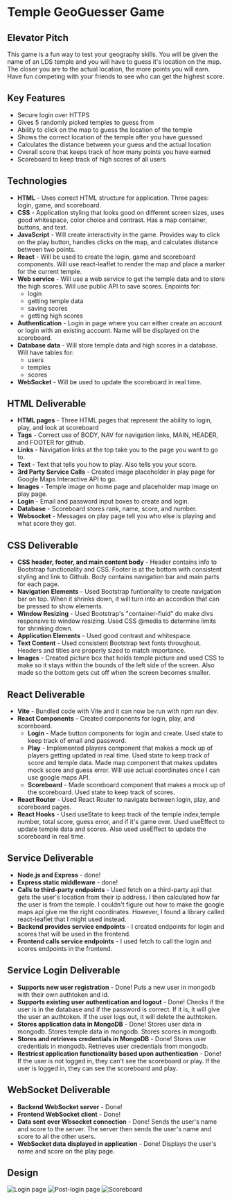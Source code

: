 # Temple GeoGuesser Game 
## Elevator Pitch ##
This game is a fun way to test your geography skills. You will be given the name of an LDS temple and you will have to guess it's location on the map. The closer you are to the actual location, the more points you will earn. Have fun competing with your friends to see who can get the highest score.

## Key Features ##
- Secure login over HTTPS
- Gives 5 randomly picked temples to guess from
- Ability to click on the map to guess the location of the temple
- Shows the correct location of the temple after you have guessed
- Calculates the distance between your guess and the actual location
- Overall score that keeps track of how many points you have earned
- Scoreboard to keep track of high scores of all users

## Technologies ##
- **HTML**	- Uses correct HTML structure for application. Three pages: login, game, and scoreboard.
- **CSS**	- Application styling that looks good on different screen sizes, uses good whitespace, color choice and contrast. Has a map container, buttons, and text.
- **JavaScript** - Will create interactivity in the game. Provides way to click on the play button, handles clicks on the map, and calculates distance between two points.  
- **React** - Will be used to create the login, game and scoreboard components. Will use react-leaflet to render the map and place a marker for the current temple. 
- **Web service** - Will use a web service to get the temple data and to store the high scores. Will use public API to save scores. Enpoints for:
    - login
    - getting temple data
    - saving scores
    - getting high scores
- **Authentication** - Login in page where you can either create an account or login with an existing account. Name will be displayed on the scoreboard.
- **Database data** - Will store temple data and high scores in a database. Will have tables for:
    - users
    - temples
    - scores
- **WebSocket** - Will be used to update the scoreboard in real time.

## HTML Deliverable ##
- **HTML pages** - Three HTML pages that represent the ability to login, play, and look at scoreboard
- **Tags** - Correct use of BODY, NAV for navigation links, MAIN, HEADER, and FOOTER for github.
- **Links** - Navigation links at the top take you to the page you want to go to.
- **Text** - Text that tells you how to play. Also tells you your score.
- **3rd Party Service Calls** - Created image placeholder in play page for Google Maps Interactive API to go.
- **Images** - Temple image on home page and placeholder map image on play page.
- **Login** - Email and password input boxes to create and login.
- **Database** - Scoreboard stores rank, name, score, and number.
- **Websocket** - Messages on play page tell you who else is playing and what score they got. 

## CSS Deliverable ##
- **CSS header, footer, and main content body** - Header contains info to Bootstrap functionality and CSS. Footer is at the bottom with consistent styling and link to Github. Body contains navigation bar and main parts for each page.
- **Navigation Elements** - Used Bootstrap funtionality to create navigation bar on top. When it shrinks down, it will turn into an accordion that can be pressed to show elements. 
- **Window Resizing** - Used Bootstrap's "container-fluid" do make divs responsive to window resizing. Used CSS @media to determine limits for shrinking down.
- **Application Elements** - Used good contrast and whitespace.
- **Text Content** - Used consistent Bootstrap text fonts throughout. Headers and titles are properly sized to match importance.
- **Images** - Created picture box that holds temple picture and used CSS to make so it stays within the bounds of the left side of the screen. Also made so the bottom gets cut off when the screen becomes smaller.

## React Deliverable ##
- **Vite** - Bundled code with Vite and it can now be run with npm run dev.
- **React Components** - Created components for login, play, and scoreboard.
    - **Login** - Made button components for login and create. Used state to keep track of email and password.
    - **Play** - Implemented players component that makes a mock up of players getting updated in real time. Used state to keep track of score and temple data. Made map component that makes updates mock score and guess error. Will use actual coordinates once I can use google maps API.
    - **Scoreboard** - Made scoreboard component that makes a mock up of the scoreboard. Used state to keep track of scores.
- **React Router** - Used React Router to navigate between login, play, and scoreboard pages.
- **React Hooks** - Used useState to keep track of the temple index,temple number, total score, guess error, and if it's game over. Used useEffect to update temple data and scores. Also used useEffect to update the scoreboard in real time.

## Service Deliverable ##
- **Node.js and Express** - done!
- **Express static middleware** - done!
- **Calls to third-party endpoints** - Used fetch on a third-party api that gets the user's location from their ip address. I then calculated how far the user is from the temple. I couldn't figure out how to make the google maps api give me the right coordinates. However, I found a library called react-leaflet that I might used instead.
- **Backend provides service endpoints** - I created endpoints for login and scores that will be used in the frontend.
- **Frontend calls service endpoints** - I used fetch to call the login and scores endpoints in the frontend.

## Service Login Deliverable ##
- **Supports new user registration** - Done! Puts a new user in mongodb with their own authtoken and id.
- **Supports existing user authentication and logout** - Done! Checks if the user is in the database and if the password is correct. If it is, it will give the user an authtoken. If the user logs out, it will delete the authtoken.
- **Stores application data in MongoDB** - Done! Stores user data in mongodb. Stores temple data in mongodb. Stores scores in mongodb.
- **Stores and retrieves credentials in MongoDB** - Done! Stores user credentials in mongodb. Retrieves user credentials from mongodb.
- **Restricst application functionality based upon authentication** - Done! If the user is not logged in, they can't see the scoreboard or play. If the user is logged in, they can see the scoreboard and play.

## WebSocket Deliverable ##
- **Backend WebSocket server** - Done! 
- **Frontend WebSocket client** - Done!
- **Data sent over Wbsocket connection** - Done! Sends the user's name and score to the server. The server then sends the user's name and score to all the other users.
- **WebSocket data displayed in application** - Done! Displays the user's name and score on the play page.

## Design ##
![Login page](./pictures/IMG_7717.jpg)
![Post-login page](./pictures/IMG_7718.jpg)
![Scoreboard](./pictures/IMG_7719.jpg)



